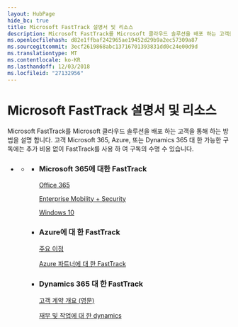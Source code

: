 ```yaml
---
layout: HubPage
hide_bc: true
title: Microsoft FastTrack 설명서 및 리소스
description: Microsoft FastTrack를 Microsoft 클라우드 솔루션을 배포 하는 고객을 통해 하는 방법을 설명 합니다. 고객 Microsoft 365, Azure, 또는 Dynamics 365 대 한 가능한 구독에는 추가 비용 없이 FastTrack를 사용 하 여 구독의 수명 수 있습니다.
ms.openlocfilehash: d82e1ffbaf242965ae19452d29b9a2ec57309a87
ms.sourcegitcommit: 3ecf2619868abc13716701393831dd0c24e00d9d
ms.translationtype: MT
ms.contentlocale: ko-KR
ms.lasthandoff: 12/03/2018
ms.locfileid: "27132956"
---
```

<div id="main" class="v2">
    <div class="container">
        <h1>Microsoft FastTrack 설명서 및 리소스</h1>
        <p>Microsoft FastTrack를 Microsoft 클라우드 솔루션을 배포 하는 고객을 통해 하는 방법을 설명 합니다. 고객 Microsoft 365, Azure, 또는 Dynamics 365 대 한 가능한 구독에는 추가 비용 없이 FastTrack를 사용 하 여 구독의 수명 수 있습니다.</p>
        <p></p>
        <ul class="pivots">
            <li>
                <a href="#home"></a>
                <ul id="home">
                    <li>
                        <a href="#home-all"></a>
                        <ul id="home-all" class="cardsZ">
                            <li>
                                <div class="cardSize">
                                    <div class="cardPadding">
                                        <div class="card">
                                                <div class="cardText">
                                                <h3>Microsoft 365에 대한 FastTrack</h3>
                                                <p><a href="https://docs.microsoft.com/fasttrack/O365-fasttrack-benefit-for-office-365">Office 365</a></p>
                                                <p><a href="https://docs.microsoft.com/enterprise-mobility-security/Solutions/enterprise-mobility-fasttrack-program">Enterprise Mobility + Security</a></p>
                                                <p><a href="https://docs.microsoft.com/fasttrack/win-10-fasttrack-benefit-for-windows-10">Windows 10</a></p>
                                            </div>
                                        </div>
                                    </div>
                                </div>
                            </li>
                            <li>
                                <div class="cardSize">
                                    <div class="cardPadding">
                                        <div class="card">
                                            <div class="cardText">
                                                <h3>Azure에 대 한 FastTrack</h3>
                                                <p><a href="https://azure.microsoft.com/programs/azure-fasttrack/?v=18.03">주요 이점</a></p>
                                                <p><a href="https://azure.microsoft.com/programs/azure-fasttrack/partners/">Azure 파트너에 대 한 FastTrack</a></p>
                                            </div>
                                        </div>
                                    </div>
                                </div>
                            </li>
                            <li>
                                <div class="cardSize">
                                    <div class="cardPadding">
                                        <div class="card">
                                            <div class="cardText">
                                                <h3>Dynamics 365 대 한 FastTrack</h3>
                                                <p><a href="https://docs.microsoft.com/dynamics365/get-started/fasttrack/customer-engagement/microsoft-fasttrack-dynamics-365">고객 계약 개요 (영문)</a></p>
                                                <p><a href="https://docs.microsoft.com/dynamics365/unified-operations/fin-and-ops/get-started/fasttrack-dynamics-365-overview">재무 및 작업에 대 한 dynamics</a></p>
                                            </div>
                                        </div>
                                    </div>
                                </div>
                            </li>
                        </ul>
                    </li>
                </ul>
            </li>
        </ul>
    </div>
</div>